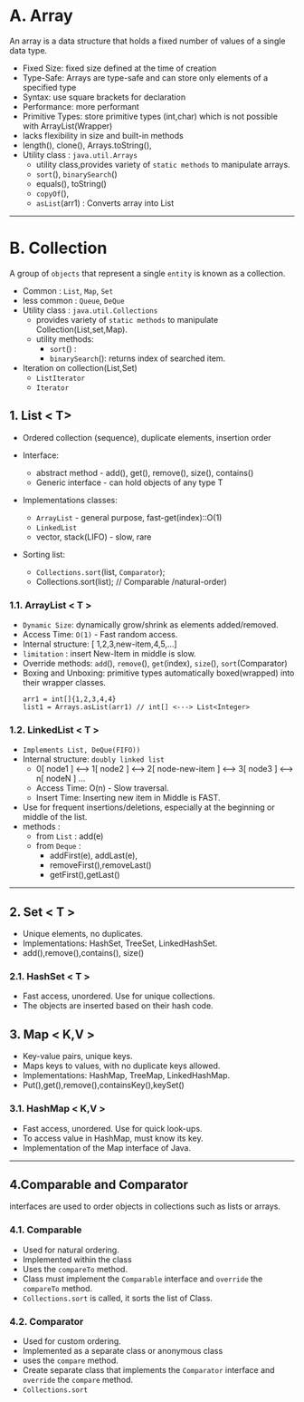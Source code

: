 #  A. Array 
An array is a data structure that holds a fixed number of values of a single data type.
- Fixed Size: fixed size defined at the time of creation
- Type-Safe: Arrays are type-safe and can store only elements of a specified type
- Syntax:  use square brackets for declaration
- Performance: more performant
- Primitive Types: store primitive types (int,char) which is not possible with ArrayList(Wrapper)
- lacks flexibility in size and built-in methods
- length(), clone(), Arrays.toString(),
- Utility class : `java.util.Arrays`
  - utility class,provides variety of `static methods` to manipulate arrays.
  - `sort`(), `binarySearch`()
  - equals(), toString()
  - `copyOf`(), 
  - `asList`(arr1) : Converts array into List

---

# B. Collection 
A group of  `objects` that represent a single `entity` is known as a collection.
- Common : `List`, `Map`, `Set`
- less common : `Queue`, `DeQue`
- Utility class : `java.util.Collections`
  - provides variety of `static methods` to manipulate Collection(List,set,Map).
  - utility methods:
    - `sort`() :
    - `binarySearch`(): returns index of searched item.
- Iteration on collection(List,Set)
  - `ListIterator`
  - `Iterator`

## 1. List < T>
- Ordered collection (sequence),  duplicate elements, insertion order
- Interface: 
  - abstract method - add(), get(), remove(), size(), contains()
  - Generic interface - can hold objects of any type T

- Implementations classes: 
  - `ArrayList` - general purpose, fast-get(index)::O(1)
  - `LinkedList`  
  - vector, stack(LIFO) - slow, rare
- Sorting list:
  - `Collections.sort`(list, `Comparator`);
  - Collections.sort(list); // Comparable /natural-order)

  
### 1.1. ArrayList < T >
- `Dynamic Size`: dynamically grow/shrink as elements added/removed.
- Access Time: `O(1)` - Fast random access.
- Internal structure: [ 1,2,3,new-item,4,5,...]
- `limitation` : insert New-Item in middle is slow.
- Override methods: `add`(), `remove`(), `get`(index), `size`(), `sort`(Comparator)
- Boxing and Unboxing: primitive types automatically boxed(wrapped) into their wrapper classes.
  ```
  arr1 = int[]{1,2,3,4,4}
  list1 = Arrays.asList(arr1) // int[] <---> List<Integer> 
  ```

### 1.2. LinkedList < T > 
- `Implements List, DeQue(FIFO))`
- Internal structure: `doubly linked list`
  - 0[ node1 ] <--> 1[ node2 ] <--> 2[ node-new-item ] <--> 3[ node3 ] <--> n[ nodeN ] ...
  - Access Time: O(n) - Slow traversal.
  - Insert Time: Inserting new item in Middle is FAST.
- Use for frequent insertions/deletions, especially at the beginning or middle of the list.
- methods :
  - from `List` : add(e)
  - from `Deque` :
    - addFirst(e), addLast(e), 
    - removeFirst(),removeLast()
    - getFirst(),getLast()

---
## 2. Set < T >
- Unique elements, no duplicates.
- Implementations: HashSet, TreeSet, LinkedHashSet.
- add(),remove(),contains(), size()

### 2.1. HashSet < T >
- Fast access, unordered. Use for unique collections.
- The objects are inserted based on their hash code.


## 3. Map < K,V >
- Key-value pairs, unique keys.
- Maps keys to values, with no duplicate keys allowed.
- Implementations: HashMap, TreeMap, LinkedHashMap.
- Put(),get(),remove(),containsKey(),keySet()

###  3.1. HashMap < K,V >
- Fast access, unordered. Use for quick look-ups.
- To access value in HashMap, must know its key.
- Implementation of the Map interface of Java.

---
## 4.Comparable and Comparator
interfaces are used to order objects in collections such as lists or arrays.

### 4.1. Comparable
- Used for natural ordering. 
- Implemented within the class 
- Uses the `compareTo` method.
- Class must implement the `Comparable` interface and `override` the `compareTo` method.
- `Collections.sort` is called, it sorts the list of Class.


### 4.2. Comparator
- Used for custom ordering. 
- Implemented as a separate class or anonymous class 
- uses the `compare` method.
- Create separate class that implements the `Comparator` interface and `override` the `compare` method.
- `Collections.sort` 



